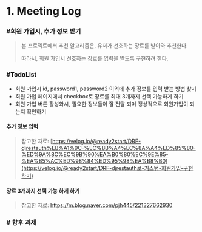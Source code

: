 # 1. Meeting Log

### #회원 가입시, 추가 정보 받기

> 본 프로젝트에서 추천 알고리즘은, 유저가 선호하는 장르를 받아와 추천한다.
>
> 따라서, 회원 가입시 선호하는 장르를 입력을 받도록 구현하려 한다.



### #TodoList

* 회원 가입시 id, password1, password2 이외에 추가 정보를 입력 받는 방법 찾기
* 회원 가입 페이지에서 checkbox로 장르를 최대 3개까지 선택 가능하게 하기
* 회원 가입 버튼 활성화시, 필요한 정보들이 잘 전달 되며 정상적으로 회원가입이 되는지 확인하기



#### 추가 정보 입력

> 참고한 자료: [https://velog.io/@ready2start/DRF-djrestauth%EB%A1%9C-%EC%BB%A4%EC%8A%A4%ED%85%80-%ED%9A%8C%EC%9B%90%EA%B0%80%EC%9E%85-%EA%B5%AC%ED%98%84%ED%95%98%EA%B8%B0](https://velog.io/@ready2start/DRF-djrestauth로-커스텀-회원가입-구현하기)



#### 장르 3개까지 선택 가능 하게 하기

> 참고한 자료: https://m.blog.naver.com/pjh445/221327662930





### # 향후 과제



